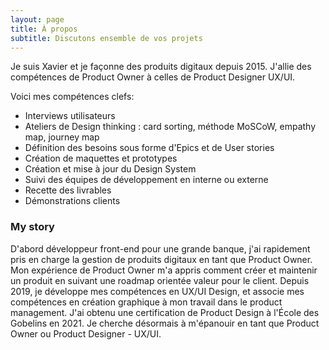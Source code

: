 ```yaml
---
layout: page
title: À propos
subtitle: Discutons ensemble de vos projets
---
```


Je suis Xavier et je façonne des produits digitaux depuis 2015. 
J'allie des compétences de Product Owner à celles de Product Designer UX/UI.

Voici mes compétences clefs:

- Interviews utilisateurs
- Ateliers de Design thinking : card sorting, méthode MoSCoW, empathy map, journey map
- Définition des besoins sous forme d'Epics et de User stories
- Création de maquettes et prototypes
- Création et mise à jour du Design System
- Suivi des équipes de développement en interne ou externe
- Recette des livrables
- Démonstrations clients

### My story

D'abord développeur front-end pour une grande banque, j'ai rapidement pris en charge la gestion de produits digitaux en tant que Product Owner.
Mon expérience de Product Owner m'a appris comment créer et maintenir un produit en suivant une roadmap orientée valeur pour le client.
Depuis 2019, je développe mes compétences en UX/UI Design, et associe mes compétences en création graphique à mon travail dans le product management.
J'ai obtenu une certification de Product Design à l'École des Gobelins en 2021.
Je cherche désormais à m'épanouir en tant que Product Owner ou Product Designer - UX/UI.